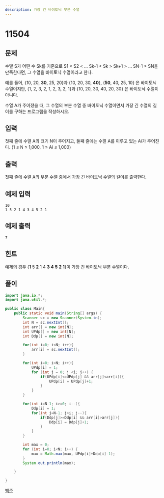 ```yaml
---
description: 가장 긴 바이토닉 부분 수열
---
```


# 11504

## 문제

수열 S가 어떤 수 Sk를 기준으로 S1 &lt; S2 &lt; ... Sk-1 &lt; Sk &gt; Sk+1 &gt; ... SN-1 &gt; SN을 만족한다면, 그 수열을 바이토닉 수열이라고 한다.

예를 들어, {10, 20, **30**, 25, 20}과 {10, 20, 30, **40**}, {**50**, 40, 25, 10} 은 바이토닉 수열이지만, {1, 2, 3, 2, 1, 2, 3, 2, 1}과 {10, 20, 30, 40, 20, 30} 은 바이토닉 수열이 아니다.

수열 A가 주어졌을 때, 그 수열의 부분 수열 중 바이토닉 수열이면서 가장 긴 수열의 길이를 구하는 프로그램을 작성하시오.

## 입력

첫째 줄에 수열 A의 크기 N이 주어지고, 둘째 줄에는 수열 A를 이루고 있는 Ai가 주어진다. \(1 ≤ N ≤ 1,000, 1 ≤ Ai ≤ 1,000\)

## 출력

첫째 줄에 수열 A의 부분 수열 중에서 가장 긴 바이토닉 수열의 길이를 출력한다.

## 예제 입력

```text
10
1 5 2 1 4 3 4 5 2 1
```

## 예제 출력

```text
7
```

## 힌트

예제의 경우 {**1** 5 **2** 1 4 **3** **4** **5** **2** **1**}이 가장 긴 바이토닉 부분 수열이다.

## 풀이

```java
import java.io.*;
import java.util.*;

public class Main{
    public static void main(String[] args) {
        Scanner sc = new Scanner(System.in);
        int N = sc.nextInt();
        int arr[] = new int[N];
        int UPdp[] = new int[N];
        int Ddp[] = new int[N];

        for(int i=0; i<N; i++){
            arr[i] = sc.nextInt();
        }

        for(int i=0; i<N; i++){
            UPdp[i] = 1;
            for (int j = 0; j <i; j++) {
                if(UPdp[i]<=UPdp[j] && arr[j]<arr[i]){
                    UPdp[i] = UPdp[j]+1;
                }
            }
        }

        for(int i=N-1; i>=0; i--){
            Ddp[i] = 1;
            for(int j=N-1; j>i; j--){
                if(Ddp[j]>=Ddp[i] && arr[i]>arr[j]){
                    Ddp[i] = Ddp[j]+1;
                }
            }
        }

        int max = 0;
        for (int i=0; i<N; i++) {
            max = Math.max(max, UPdp[i]+Ddp[i]-1);
        }
        System.out.println(max);

    }

}
```

[백준](https://www.acmicpc.net/problem/11054)

